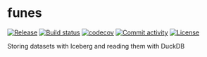 # funes

[![Release](https://img.shields.io/github/v/release/privatedumbo/funes)](https://img.shields.io/github/v/release/privatedumbo/funes)
[![Build status](https://img.shields.io/github/actions/workflow/status/privatedumbo/funes/main.yml?branch=main)](https://github.com/privatedumbo/funes/actions/workflows/main.yml?query=branch%3Amain)
[![codecov](https://codecov.io/gh/privatedumbo/funes/branch/main/graph/badge.svg)](https://codecov.io/gh/privatedumbo/funes)
[![Commit activity](https://img.shields.io/github/commit-activity/m/privatedumbo/funes)](https://img.shields.io/github/commit-activity/m/privatedumbo/funes)
[![License](https://img.shields.io/github/license/privatedumbo/funes)](https://img.shields.io/github/license/privatedumbo/funes)

Storing datasets with Iceberg and reading them with DuckDB

